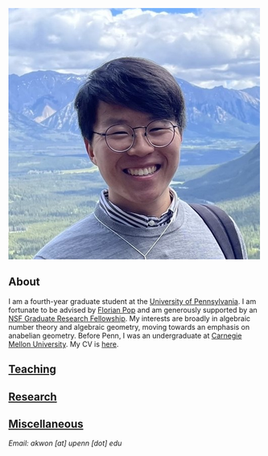 ![Image](/assets/me.jpg)

## About

I am a fourth-year graduate student at the [University of Pennsylvania](https://www.math.upenn.edu/). I am fortunate to be advised by [Florian Pop](https://www2.math.upenn.edu/~pop/) and am generously supported by an [NSF Graduate Research Fellowship](https://www.nsfgrfp.org/). My interests are broadly in algebraic number theory and algebraic geometry, moving towards an emphasis on anabelian geometry. Before Penn, I was an undergraduate at [Carnegie Mellon University](https://www.cmu.edu/math). My CV is [here](/assets/CV.pdf).

## [Teaching](teaching.md)

## [Research](research.md)

## [Miscellaneous](misc.md)

*Email: akwon [at] upenn [dot] edu*

